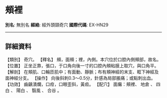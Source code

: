 # 頰裡

**別名**: 無別名
**經絡**: 經外頭頸奇穴
**國際代碼**: EX-HN29

---

## 詳細資料
【類別】
奇穴。
【釋名】
頰，面頰；裡，內側。本穴位於口腔內側頰部，故名。
【位置】
正坐正靠，張口，于口角向後一寸的口腔內頰粘膜上取穴，與口角平。
【解剖】
在頰肌、口輪匝肌中；有面動、靜脈；布有頰神經的末支、眶下神經及面神經分支。
【操作】
向後斜刺0.3～0.5分，針感為局部脹痛；或點刺出血。
【功效】
齒齲潰爛，口疳，口眼歪斜，黃疸。
【配穴】
面癱：頰裡、
地倉
、
四白
、
陽白
、
翳風
、
合谷
。
